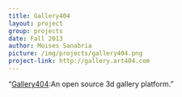 ```yaml
---
title: Gallery404
layout: project
group: projects
date: Fall 2013
author: Moises Sanabria
picture: /img/projects/gallery404.png
project-link: http://gallery.art404.com
---
```

“<a href="http://www.gallery.art404.com/">Gallery404</a>:An open source 3d gallery platform.”